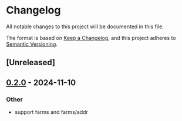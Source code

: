 # Changelog

All notable changes to this project will be documented in this file.

The format is based on [Keep a Changelog](https://keepachangelog.com/en/1.0.0/),
and this project adheres to [Semantic Versioning](https://semver.org/spec/v2.0.0.html).

## [Unreleased]

## [0.2.0](https://github.com/Sild/api_clients_rs/compare/stonfi_api_client-v0.1.1...stonfi_api_client-v0.2.0) - 2024-11-10

### Other

- support farms and farms/addr
